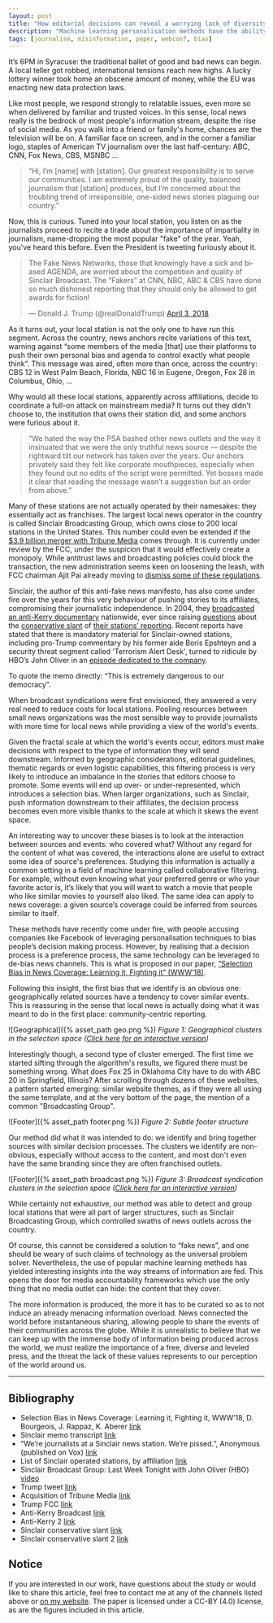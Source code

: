 ```yaml
---
layout: post
title: "How editorial decisions can reveal a worrying lack of diversity in news coverage"
description: "Machine learning personalisation methods have the ability to bias the content of a news feed, and reinforce filter bubbles. Can they also be used to do the opposite? ."
tags: [journalism, misinformation, paper, webconf, bias]
---
```


It’s 6PM in Syracuse: the traditional ballet of good and bad news can begin. A local teller got robbed, international tensions reach new highs. A lucky lottery winner took home an obscene amount of money, while the EU was enacting new data protection laws.

Like most people, we respond strongly to relatable issues, even more so when delivered by familiar and trusted voices. In this sense, local news really is the bedrock of most people's information stream, despite the rise of social media. As you walk into a friend or family's home, chances are the television will be on. A familiar face on screen, and in the corner a familiar logo, staples of American TV journalism over the last half-century: ABC, CNN, Fox News, CBS, MSNBC ...


> “Hi, I’m [name] with [station]. Our greatest responsibility is to serve our communities. I am extremely proud of the quality, balanced journalism that [station] produces, but I’m concerned about the troubling trend of irresponsible, one-sided news stories plaguing our country.”


Now, this is curious. Tuned into your local station, you listen on as the journalists proceed to recite a tirade about the importance of impartiality in journalism, name-dropping the most popular "fake" of the year. Yeah, you've heard this before. Even the President is tweeting furiously about it.

<blockquote class="twitter-tweet" data-lang="en"><p lang="en" dir="ltr">The Fake News Networks, those that knowingly have a sick and biased AGENDA, are worried about the competition and quality of Sinclair Broadcast. The “Fakers” at CNN, NBC, ABC &amp; CBS have done so much dishonest reporting that they should only be allowed to get awards for fiction!</p>&mdash; Donald J. Trump (@realDonaldTrump) <a href="https://twitter.com/realDonaldTrump/status/981117684489379840?ref_src=twsrc%5Etfw">April 3, 2018</a></blockquote>
<script async src="https://platform.twitter.com/widgets.js" charset="utf-8"></script>


As it turns out, your local station is not the only one to have run this segment. Across the country, news anchors recite variations of this text, warning against “some members of the media [that] use their platforms to push their own personal bias and agenda to control exactly what people think”. This message was aired, often more than once, across the country: CBS 12 in West Palm Beach, Florida, NBC 16 in Eugene, Oregon, Fox 28 in Columbus, Ohio, …

Why would all these local stations, apparently across affiliations, decide to coordinate a full-on attack on mainstream media? It turns out they didn't choose to, the institution that owns their station did, and some anchors were furious about it.


> “We hated the way the PSA bashed other news outlets and the way it insinuated that we were the only truthful news source — despite the rightward tilt our network has taken over the years. Our anchors privately said they felt like corporate mouthpieces, especially when they found out no edits of the script were permitted. Yet bosses made it clear that reading the message wasn’t a suggestion but an order from above.”


Many of these stations are not actually operated by their namesakes: they essentially act as franchises. The largest local news operator in the country is called Sinclair Broadcasting Group, which owns close to 200 local stations in the United States. This number could even be extended if the [$3.9 billion merger with Tribune Media](https://en.wikipedia.org/wiki/Proposed_acquisition_of_Tribune_Media_by_Sinclair_Broadcast_Group) comes through. It is currently under review by the FCC, under the suspicion that it would effectively create a monopoly. While antitrust laws and broadcasting policies could block the transaction, the new administration seems keen on loosening the leash, with FCC chairman Ajit Pai already moving to [dismiss some of these regulations](https://www.brookings.edu/blog/techtank/2017/07/11/trump-fcc-deregulation-threatens-local-broadcasting/).

Sinclair, the author of this anti-fake news manifesto, has also come under fire over the years for this very behaviour of pushing stories to its affiliates, compromising their journalistic independence. In 2004, they [broadcasted an anti-Kerry documentary](http://money.cnn.com/2004/10/18/news/midcaps/sinclair_kerry/) nationwide, ever since raising [questions](http://articles.baltimoresun.com/2004-10-12/news/0410120139_1_vietnam-war-stolen-honor-democratic-party/2) about the [conservative slant](https://www.washingtonpost.com/lifestyle/style/under-new-ownership-wjla-tv-takes-a-slight-turn-to-the-right/2014/09/16/a21ffa6e-3ac8-11e4-9c9f-ebb47272e40e_story.html?utm_term=.4e11a568dcf2) of [their stations’ reporting](https://www.nytimes.com/2017/05/03/business/dealbook/sinclair-media-expansion-fox-conservative-media.html?_r=0). Recent reports have stated that there is mandatory material for Sinclair-owned stations, including pro-Trump commentary by his former aide Boris Epshteyn and a security threat segment called 'Terrorism Alert Desk', turned to ridicule by HBO’s John Oliver in an [episode dedicated to the company](https://www.youtube.com/watch?v=GvtNyOzGogc).

To quote the memo directly: “This is extremely dangerous to our democracy”.

When broadcast syndications were first envisioned, they answered a very real need to reduce costs for local stations. Pooling resources between small news organizations was the most sensible way to provide journalists with more time for local news while providing a view of the world's events.

Given the fractal scale at which the world's events occur, editors must make decisions with respect to the type of information they will send downstream. Informed by geographic considerations, editorial guidelines, thematic regards or even logistic capabilities, this filtering process is very likely to introduce an imbalance in the stories that editors choose to promote. Some events will end up over- or under-represented, which introduces a selection bias. When larger organizations, such as Sinclair, push information downstream to their affiliates, the decision process becomes even more visible thanks to the scale at which it skews the event space.

An interesting way to uncover these biases is to look at the interaction between sources and events: who covered what? Without any regard for the content of what was covered, the interactions alone are useful to extract some idea of source's preferences. Studying this information is actually a common setting in a field of machine learning called collaborative filtering. For example, without even knowing what your preferred genre or who your favorite actor is, it’s likely that you will want to watch a movie that people who like similar movies to yourself also liked. The same idea can apply to news coverage: a given source’s coverage could be inferred from sources similar to itself.

These methods have recently come under fire, with people accusing companies like Facebook of leveraging personalisation techniques to bias people’s decision making process. However, by realising that a decision process is a preference process, the same technology can be leveraged to de-bias news channels. This is what is proposed in our paper, [“Selection Bias in News Coverage: Learning it, Fighting it” (WWW’18)](https://selection-bias-www2018.github.io/).

Following this insight, the first bias that we identify is an obvious one: geographically related sources have a tendency to cover similar events. This is reassuring in the sense that local news is actually doing what it was meant to do in the first place: community-centric reporting.


![Geographical]({% asset_path geo.png %})
*Figure 1: Geographical clusters in the selection space ([Click here for an interactive version](https://selection-bias-www2018.github.io))*


Interestingly though, a second type of cluster emerged. The first time we started sifting through the algorithm's results, we figured there must be something wrong. What does Fox 25 in Oklahoma City have to do with ABC 20 in Springfield, Illinois? After scrolling through dozens of these websites, a pattern started emerging: similar website themes, as if they were all using the same template, and at the very bottom of the page, the mention of a common "Broadcasting Group".


![Footer]({% asset_path footer.png %})
*Figure 2: Subtle footer structure*


Our method did what it was intended to do: we identify and bring together sources with similar decision processes. The clusters we identify are non-obvious, especially without access to the content, and most don't even have the same branding since they are often franchised outlets.

![Footer]({% asset_path broadcast.png %})
*Figure 3: Broadcast syndication clusters in the selection space ([Click here for an interactive version](https://selection-bias-www2018.github.io))*

While certainly not exhaustive, our method was able to detect and group local stations that were all part of larger structures, such as Sinclair Broadcasting Group, which controlled swaths of news outlets across the country.

Of course, this cannot be considered a solution to “fake news”, and one should be weary of such claims of technology as the universal problem solver. Nevertheless, the use of popular machine learning methods has yielded interesting insights into the way streams of information are fed. This opens the door for media accountability frameworks which use the only thing that no media outlet can hide: the content that they cover.

The more information is produced, the more it has to be curated so as to not induce an already menacing information overload. News connected the world before instantaneous sharing, allowing people to share the events of their communities across the globe. While it is unrealistic to believe that we can keep up with the immense body of information being produced across the world, we must realize the importance of a free, diverse and leveled press, and the threat the lack of these values represents to our perception of the world around us.

---

## Bibliography

* Selection Bias in News Coverage: Learning it, Fighting it, WWW’18, D. Bourgeois, J. Rappaz, K. Aberer [link](https://selection-bias-www2018.github.io/)
* Sinclair memo transcript [link](https://www.mediamatters.org/blog/2018/03/29/here-are-manipulative-ads-sinclair-forced-local-anchors-read-now-airing-across-country/219779)
* “We’re journalists at a Sinclair news station. We’re pissed.”, Anonymous (published on Vox) [link](https://www.vox.com/first-person/2018/4/5/17202336/sinclair-broadcasting-promo-deadspin)
* List of Sinclair operated stations, by affiliation [link](https://en.wikipedia.org/wiki/List_of_stations_owned_or_operated_by_Sinclair_Broadcast_Group)
* Sinclair Broadcast Group: Last Week Tonight with John Oliver (HBO) [video](https://www.youtube.com/watch?v=GvtNyOzGogc)
* Trump tweet [link](https://twitter.com/realDonaldTrump/status/981117684489379840)
* Acquisition of Tribune Media [link](https://en.wikipedia.org/wiki/Proposed_acquisition_of_Tribune_Media_by_Sinclair_Broadcast_Group)
* Trump FCC [link](https://www.brookings.edu/blog/techtank/2017/07/11/trump-fcc-deregulation-threatens-local-broadcasting/)
* Anti-Kerry Broadcast [link](http://money.cnn.com/2004/10/18/news/midcaps/sinclair_kerry/)
* Anti-Kerry 2 [link](http://articles.baltimoresun.com/2004-10-12/news/0410120139_1_vietnam-war-stolen-honor-democratic-party/2)
* Sinclair conservative slant [link](https://www.washingtonpost.com/lifestyle/style/under-new-ownership-wjla-tv-takes-a-slight-turn-to-the-right/2014/09/16/a21ffa6e-3ac8-11e4-9c9f-ebb47272e40e_story.html?noredirect=on&utm_term=.14b9dbfdac73)
* Sinclair conservative slant 2 [link](https://www.nytimes.com/2017/05/03/business/dealbook/sinclair-media-expansion-fox-conservative-media.html?_r=0)

## Notice

If you are interested in our work, have questions about the study or would like to share this article, feel free to contact me at any of the channels listed above or [on my website](dtsbourg.github.io). The paper is licensed under a CC-BY (4.0) license, as are the figures included in this article.

